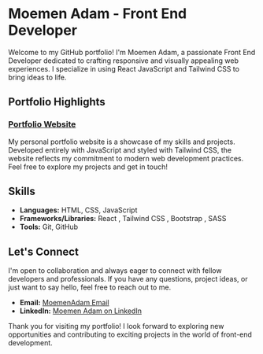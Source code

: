 # Moemen Adam - Front End Developer

Welcome to my GitHub portfolio! I'm Moemen Adam, a passionate Front End Developer dedicated to crafting responsive and visually appealing web experiences. I specialize in using React JavaScript and Tailwind CSS to bring ideas to life.

## Portfolio Highlights

### [Portfolio Website](#)
My personal portfolio website is a showcase of my skills and projects. Developed entirely with JavaScript and styled with Tailwind CSS, the website reflects my commitment to modern web development practices. Feel free to explore my projects and get in touch!

## Skills

- **Languages:** HTML, CSS, JavaScript
- **Frameworks/Libraries:** React , Tailwind CSS , Bootstrap , SASS
- **Tools:** Git, GitHub

## Let's Connect

I'm open to collaboration and always eager to connect with fellow developers and professionals. If you have any questions, project ideas, or just want to say hello, feel free to reach out to me.

- **Email:** [MoemenAdam Email](mailto:mmuummnna@gmail.com)
- **LinkedIn:** [Moemen Adam on LinkedIn](https://www.linkedin.com/in/moemenadam/)

Thank you for visiting my portfolio! I look forward to exploring new opportunities and contributing to exciting projects in the world of front-end development.
